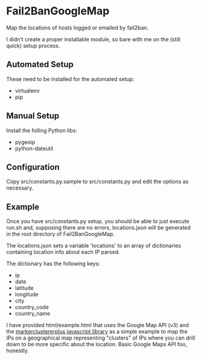 Fail2BanGoogleMap
=================

Map the locations of hosts logged or emailed by fail2ban.

I didn't create a proper installable module, so bare with me on the (still
quick) setup process.

Automated Setup
---------------

These need to be installed for the automated setup:
* virtualenv
* pip

Manual Setup
-------------

Install the folling Python libs:
* pygeoip
* python-dateutil

Configuration
-------------

Copy src/constants.py.sample to src/constants.py and edit the options as
necessary.


Example
-------

Once you have src/constants.py setup, you should be able to just execute run.sh
and, supposing there are no errors, locations.json will be generated in the
root directory of Fail2BanGoogleMap.

The locations.json sets a variable 'locations' to an array of dictionaries
containing location info about each IP parsed.

The dictionary has the following keys:
* ip
* date
* latitude
* longitude
* city
* country_code
* country_name

I have provided html/example.html that uses the Google Map API (v3) and the
[markerclustererplus javascript library](http://google-maps-utility-library-v3.googlecode.com/svn/trunk/markerclustererplus/)
as a simple example to map the IPs on a geographical map representing
"clusters" of IPs where you can drill down to be more specific about the
location. Basic Google Maps API foo, honestly.
